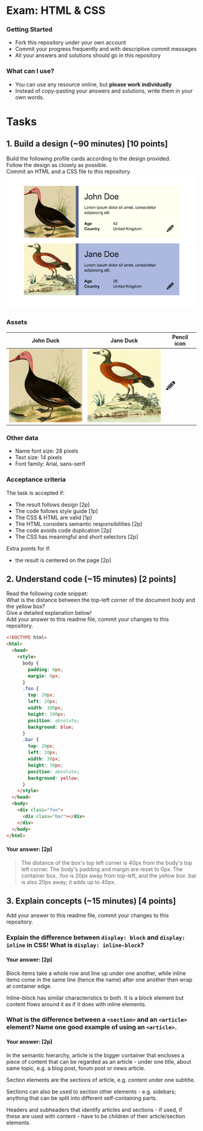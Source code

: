 # Exam: HTML & CSS

### Getting Started
 - Fork this repository under your own account
 - Commit your progress frequently and with descriptive commit messages
 - All your answers and solutions should go in this repository

### What can I use?
 - You can use any resource online, but **please work individually**
 - Instead of copy-pasting your answers and solutions, write them in your own words.


# Tasks

## 1. Build a design (~90 minutes) [10 points]
Build the following profile cards according to the design provided.   
Follow the design as closely as possible.   
Commit an HTML and a CSS file to this repository.
![design](exercise-1.png)

### Assets
John Duck | Jane Duck | Pencil icon
--------- | --------- | -----------
![duck](duck.jpg) | ![duck](duck2.jpg) | ![pencil-icon](edit-icon.png)   

### Other data
  - Name font size: 28 pixels
  - Text size: 14 pixels
  - Font family: Arial, sans-serif

### Acceptance criteria
The task is accepted if:
  - The result follows design [2p]
  - The code follows style guide [1p]
  - The CSS & HTML are valid [1p]
  - The HTML considers semantic responsibilities [2p]
  - The code avoids code duplication [2p]
  - The CSS has meaningful and short selectors [2p]

Extra points for if:
  - the result is centered on the page [2p]


## 2. Understand code (~15 minutes) [2 points]
Read the following code snippet:   
What is the distance between the top-left corner of the document body and the yellow box?   
Give a detailed explanation below!   
Add your answer to this readme file, commit your changes to this repository.
```HTML
<!DOCTYPE html>
<html>
  <head>
    <style>
      body {
        padding: 0px;
        margin: 0px;
      }
      .foo {
        top: 20px;
        left: 20px;
        width: 100px;
        height: 100px;
        position: absolute;
        background: blue;
      }
      .bar {
        top: 20px;
        left: 20px;
        width: 30px;
        height: 30px;
        position: absolute;
        background: yellow;
      }
    </style>
  </head>
  <body>
    <div class="foo">
      <div class="bar"></div>
    </div>
  </body>
</html>
```
#### Your answer: [2p]

> The distance of the box's top left corner is 40px from the body's top left corner.
> The body's padding and margin are reset to 0px.
> The container box, .foo is 20px away from top-left, and the yellow box .bar is also 20px away; it adds up to 40px.

## 3. Explain concepts (~15 minutes) [4 points]
Add your answer to this readme file, commit your changes to this repository.


### Explain the difference between `display: block` and `display: inline` in CSS! What is `display: inline-block`?
#### Your answer: [2p]

Block items take a whole row and line up under one another, while inline items come in the same line (hence the name) after one another then wrap at container edge.

Inline-block has similar characteristics to both. It is a block element but content flows around it as if it does with inline elements.


### What is the difference between a `<section>` and an `<article>` element? Name one good example of using an `<article>`.
#### Your answer: [2p]

In the semantic hierarchy, article is the bigger container that encloses a piece of content that can be regarded as an article - under one title, about same topic, e.g. a blog post, forum post or news article.

Section elements are the sections of article, e.g. content under one subtitle.

Sections can also be used to section other elements - e.g. sidebars; anything that can be split into different self-containing parts.

Headers and subheaders that identify articles and sections - if used, if these are used with content - have to be children of their article/section elements.
